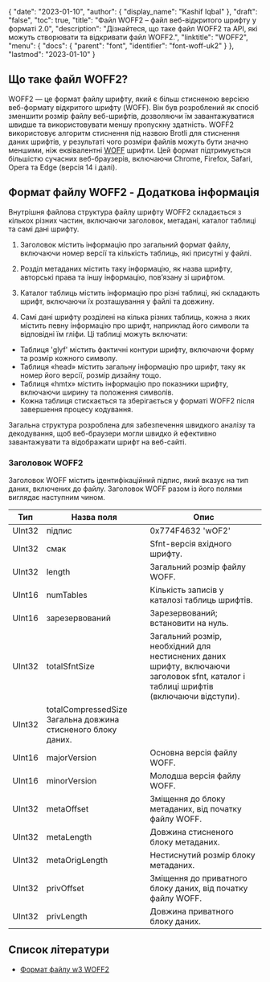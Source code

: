{
  "date": "2023-01-10",
  "author": {
    "display_name": "Kashif Iqbal"
},
  "draft": "false",
  "toc": true,
  "title": "Файл WOFF2 – файл веб-відкритого шрифту у форматі 2.0",
  "description": "Дізнайтеся, що таке файл WOFF2 та API, які можуть створювати та відкривати файл WOFF2.",
  "linktitle": "WOFF2",
  "menu": {
    "docs": {
      "parent": "font",
      "identifier": "font-woff-uk2"
}
},
  "lastmod": "2023-01-10"
}

## Що таке файл WOFF2?

WOFF2 — це формат файлу шрифту, який є більш стисненою версією веб-формату відкритого шрифту (WOFF). Він був розроблений як спосіб зменшити розмір файлу веб-шрифтів, дозволяючи їм завантажуватися швидше та використовувати меншу пропускну здатність. WOFF2 використовує алгоритм стиснення під назвою Brotli для стиснення даних шрифтів, у результаті чого розміри файлів можуть бути значно меншими, ніж еквівалентні [WOFF](/font/woff/) шрифти. Цей формат підтримується більшістю сучасних веб-браузерів, включаючи Chrome, Firefox, Safari, Opera та Edge (версія 14 і далі).

## Формат файлу WOFF2 - Додаткова інформація

Внутрішня файлова структура файлу шрифту WOFF2 складається з кількох різних частин, включаючи заголовок, метадані, каталог таблиці та самі дані шрифту.

 1. Заголовок містить інформацію про загальний формат файлу, включаючи номер версії та кількість таблиць, які присутні у файлі.

 1. Розділ метаданих містить таку інформацію, як назва шрифту, авторські права та іншу інформацію, пов’язану зі шрифтом.

 1. Каталог таблиць містить інформацію про різні таблиці, які складають шрифт, включаючи їх розташування у файлі та довжину.

 1. Самі дані шрифту розділені на кілька різних таблиць, кожна з яких містить певну інформацію про шрифт, наприклад його символи та відповідні їм гліфи. Ці таблиці можуть включати:

 * Таблиця 'glyf' містить фактичні контури шрифту, включаючи форму та розмір кожного символу.
 * Таблиця «head» містить загальну інформацію про шрифт, таку як номер його версії, розмір дизайну тощо.
 * Таблиця «hmtx» містить інформацію про показники шрифту, включаючи ширину та положення символів.
 * Кожна таблиця стискається та зберігається у форматі WOFF2 після завершення процесу кодування.

Загальна структура розроблена для забезпечення швидкого аналізу та декодування, щоб веб-браузери могли швидко й ефективно завантажувати та відображати шрифт на веб-сайті.

### Заголовок WOFF2
Заголовок WOFF містить ідентифікаційний підпис, який вказує на тип даних, включених до файлу. Заголовок WOFF разом із його полями виглядає наступним чином.

|Тип|Назва поля|Опис|
---|---|---|
|UInt32|підпис |0x774F4632 'wOF2' |
|UInt32| смак |Sfnt-версія вхідного шрифту.|
|UInt32| length |Загальний розмір файлу WOFF.|
|UInt16| numTables |Кількість записів у каталозі таблиць шрифтів.|
|UInt16| зарезервований |Зарезервований; встановити на нуль.|
|UInt32| totalSfntSize |Загальний розмір, необхідний для нестиснених даних шрифту, включаючи заголовок sfnt, каталог і таблиці шрифтів (включаючи відступи).|
|UInt32| totalCompressedSize Загальна довжина стисненого блоку даних.|
|UInt16| majorVersion |Основна версія файлу WOFF.|
|UInt16| minorVersion |Молодша версія файлу WOFF.|
|UInt32| metaOffset |Зміщення до блоку метаданих, від початку файлу WOFF.|
|UInt32| metaLength |Довжина стисненого блоку метаданих.|
|UInt32| metaOrigLength |Нестиснутий розмір блоку метаданих.|
|UInt32| privOffset |Зміщення до приватного блоку даних, від початку файлу WOFF.|
|UInt32| privLength |Довжина приватного блоку даних.|


## Список літератури
 * [Формат файлу w3 WOFF2](https://www.w3.org/TR/WOFF2/)

